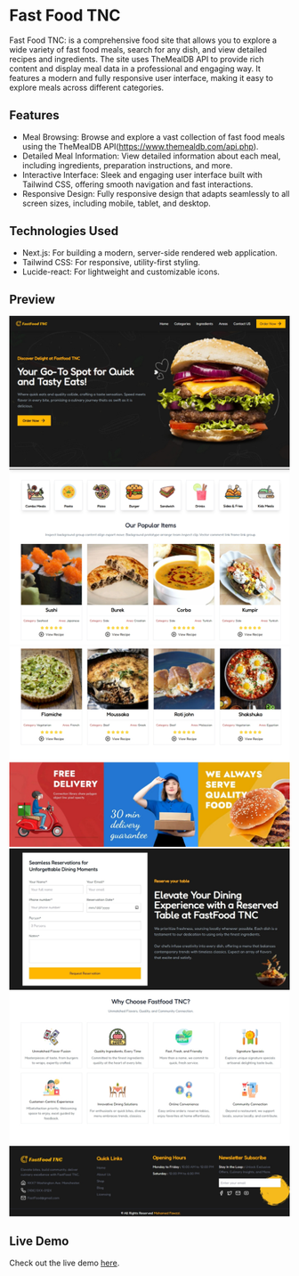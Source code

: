 # Fast Food TNC

Fast Food TNC: is a comprehensive food site that allows you to explore a wide variety of fast food meals, search for any dish, and view detailed recipes and ingredients. The site uses TheMealDB API to provide rich content and display meal data in a professional and engaging way. It features a modern and fully responsive user interface, making it easy to explore meals across different categories.

## Features

- Meal Browsing: Browse and explore a vast collection of fast food meals using the TheMealDB API(https://www.themealdb.com/api.php).
- Detailed Meal Information: View detailed information about each meal, including ingredients, preparation instructions, and more.
- Interactive Interface: Sleek and engaging user interface built with Tailwind CSS, offering smooth navigation and fast interactions.
- Responsive Design: Fully responsive design that adapts seamlessly to all screen sizes, including mobile, tablet, and desktop.

## Technologies Used

- Next.js: For building a modern, server-side rendered web application.
- Tailwind CSS: For responsive, utility-first styling.
- Lucide-react: For lightweight and customizable icons.

## Preview

![Preview Image](/preview/preview.jpeg)
![Preview Image1](/preview/preview1.jpeg)
![Preview Image2](/preview/preview2.jpeg)
![Preview Image3](/preview/preview3.jpeg)
![Preview Image4](/preview/preview4.jpeg)

## Live Demo

Check out the live demo [here]().
